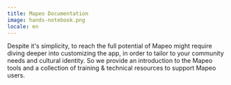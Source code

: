 ```yaml
---
title: Mapeo Documentation
image: hands-notebook.png
locale: en
---
```


Despite it's simplicity, to reach the full potential of Mapeo might require diving deeper into customizing the app, in order to tailor to your community needs and cultural identity. So we provide an introduction to the Mapeo tools and a collection of training & technical resources to support Mapeo users.

<app-button :color="true" localUrl=":8086/" text="Read the documentation"></app-button>

